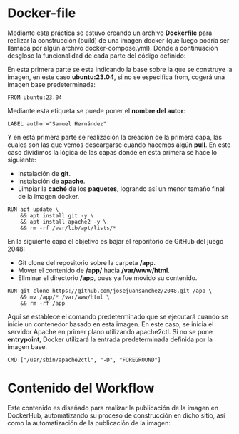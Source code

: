 # Docker-file

Mediante esta práctica se estuvo creando un archivo **Dockerfile** para realizar la construcción (build) de una imagen docker (que luego podría ser llamada por algún archivo docker-compose.yml).
Donde a continuación desgloso la funcionalidad de cada parte del código definido:

En esta primera parte se esta indicando la base sobre la que se construye la imagen, en este  caso **ubuntu:23.04**, si no se especifica from, cogerá una imagen base predeterminada:

```
FROM ubuntu:23.04
```
Mediante esta etiqueta se puede poner el **nombre del autor**:

```
LABEL author="Samuel Hernández"
```
Y en esta primera parte se realización la creación de la primera capa, las cuales son las que vemos descargarse cuando hacemos algún **pull**. En este caso dividimos la lógica de las capas donde en esta primera se hace lo siguiente:

- Instalación de **git**.
- Instalación de **apache**.
- Limpiar la **caché** de los **paquetes**, logrando así un menor tamaño final de la imagen docker.
  
```
RUN apt update \
    && apt install git -y \
    && apt install apache2 -y \
    && rm -rf /var/lib/apt/lists/*
```
En la siguiente capa el objetivo es bajar el reporitorio de GitHub del juego 2048:

- Git clone del repositorio sobre la carpeta **/app**.
- Mover el contenido de **/app/** hacia **/var/www/html**.
- Eliminar el directorio **/app**, pues ya fue movido su contenido.
  
```
RUN git clone https://github.com/josejuansanchez/2048.git /app \
    && mv /app/* /var/www/html \
    && rm -rf /app
```
Aquí se establece el comando predeterminado que se ejecutará cuando se inicie un contenedor basado en esta imagen. En este caso, se inicia el servidor Apache en primer plano utilizando apache2ctl.
Si no se pone **entrypoint**, Docker utilizará la entrada predeterminada definida por la imagen base.
```
CMD ["/usr/sbin/apache2ctl", "-D", "FOREGROUND"]
```
# Contenido del Workflow

Este contenido es diseñado para realizar la publicación de la imagen en DockerHub, automatizando su proceso de construcción en dicho sitio, así como la automatización de la publicación de la imagen:


